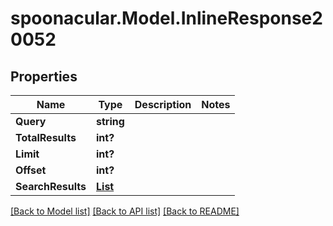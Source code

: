 # spoonacular.Model.InlineResponse20052
## Properties

Name | Type | Description | Notes
------------ | ------------- | ------------- | -------------
**Query** | **string** |  | 
**TotalResults** | **int?** |  | 
**Limit** | **int?** |  | 
**Offset** | **int?** |  | 
**SearchResults** | [**List<InlineResponse20052SearchResults>**](InlineResponse20052SearchResults.md) |  | 

[[Back to Model list]](../README.md#documentation-for-models) [[Back to API list]](../README.md#documentation-for-api-endpoints) [[Back to README]](../README.md)

